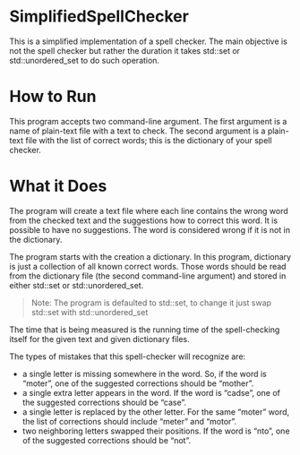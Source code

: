 # SimplifiedSpellChecker
This is a simplified implementation of a spell checker. The main objective is not the spell checker but rather the duration it
takes std::set or std::unordered_set to do such operation. 

# How to Run
This program accepts two command-line argument. The first argument is a name of plain-text file with a text to check. The
second argument is a plain-text file with the list of correct words; this is the dictionary of your spell checker.

# What it Does
The program will create a text file where each line contains the wrong word from the checked text and the suggestions how to
correct this word. It is possible to have no suggestions. The word is considered wrong if it is not in the dictionary.

The program starts with the creation a dictionary. In this program, dictionary is just a collection of all known correct
words. Those words should be read from the dictionary file (the second command-line argument) and stored in either std::set
or std::unordered_set.

> Note: The program is defaulted to std::set, to change it just swap std::set with std::unordered_set

The time that is being measured is the running time of the spell-checking itself for the given text and given dictionary files. 

The types of mistakes that this spell-checker will recognize are:
- a single letter is missing somewhere in the word. So, if the word is “moter”, one of the suggested corrections should be “mother”.
- a single extra letter appears in the word. If the word is “cadse”, one of the suggested corrections should be “case”.
- a single letter is replaced by the other letter. For the same “moter” word, the list of corrections should include “meter” and “motor”.
- two neighboring letters swapped their positions. If the word is “nto”, one of the suggested corrections should be “not”.
